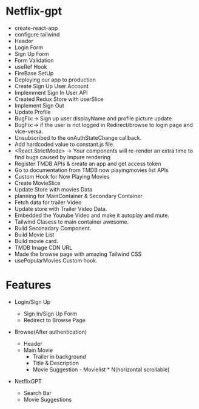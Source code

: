 # Netflix-gpt

 - create-react-app
 - configure tailwind
 - Header
 - Login Form
 - Sign Up Form
 - Form Validation
 - useRef Hook
 - FireBase SetUp
 - Deploying our app to production
 - Create Sign Up User Account
 - Implemment Sign In User API
 - Created Redux Store with userSlice
 - Implement Sign Out
 - Update Profile
 - BugFix:-> Sign up user displayName and profile picture update
 - BugFix:-> if the user is not logged in Redirect/browse to login page and vice-versa.
 - Unsubscribed to the onAuthStateChange callback.
 - Add hardcoded value to constant.js file.
 - <React.StrictMode> ->  Your components will re-render an extra time to find bugs caused by impure rendering
 - Register TMDB APIs & create an app and get access token
 - Go to documentation from TMDB now playingmovies list APIs
 - Custom Hook for Now Playing Movies
 - Create MovieSlice
 - Update Store with movies Data 
 - planning for MainContainer & Secondary Container
 - Fetch data for trailer Video
 - Update store with Trailer Video Data.
 - Embedded the Youtube Video and make it autoplay and mute.
 - Tailwind Clasess to main container awesome.
 - Build Seconadary Component.
 - Build Movie List
 - Build movie card. 
 - TMDB Image CDN URL
 - Made the browse page with amazing Tailwind CSS
 - usePopularMovies Custom hook.
 

# Features
- Login/Sign Up 
    - Sign In/Sign Up Form
    - Redirect to Browse Page

- Browse(After authentication)
    - Header
    - Main Movie
        - Trailer in background
        - Title & Description
        - Movie Suggestion
                - Movielist * N(horizontal scrollable)
- NetflixGPT
    - Search Bar
    - Movie Suggestions